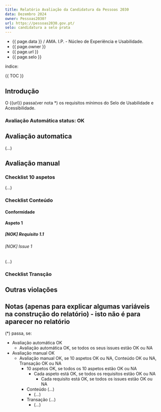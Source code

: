 ```yaml
---
title: Relatório Avaliação da Candidatura da Pessoas 2030
data: Dezembro 2024
owner: Pessoas2030?
url: https://pessoas2030.gov.pt/
selo: candidatura a selo prata
---
```


- {{ page.data }} / AMA. I.P. - Núcleo de Experiência e Usabilidade.
- {{ page.owner }}
- {{ page.url }}
- {{ page.selo }}

índice:

{{ TOC }}

## Introdução

O {{url}} passa(ver nota *) os requisitos mínimos do Selo de Usabilidade e Acessibilidade.

### Avaliação Automática <span class="badge text-bg-success">status: OK</span>



## Avaliação automatica

(...)

## Avaliação manual

### Checklist 10 aspetos

(...)

### Checklist Conteúdo

#### Conformidade

#### Aspeto 1

##### [NOK] Requisito 1.1

###### [NOK] Issue 1
(...)

### Checklist Transção

## Outras violações

## Notas (apenas para explicar algumas variáveis na construção do relatório) - isto não é para aparecer no relatório

(*) passa, se:

- Avaliação automática OK
  - Avaliação automática OK, se todos os seus issues estão OK ou NA
- Avaliação manual OK
  - Avaliação manual OK, se 10 aspetos OK ou NA, Conteúdo OK ou NA, Transação OK ou NA
    - 10 aspetos OK, se todos os 10 aspetos estão OK ou NA
      - Cada aspeto está OK, se todos os requisitos estão OK ou NA
        - Cada requisito está OK, se todos os issues estão OK ou NA
    - Conteúdo (...)
      - (...)
    - Transação (...)
      - (...)
